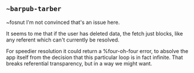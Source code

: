 ## `~barpub-tarber`
~fosnut I'm not convinced that's an issue here. 

It seems to me that if the user has deleted data, the fetch just blocks, like any referent which can't currently be resolved.

For speedier resolution it could return a %four-oh-four error, to absolve the app itself from the decision that this particular loop is in fact infinite. That breaks referential transparency, but in a way we might want. 